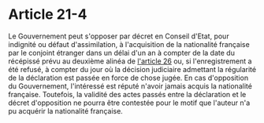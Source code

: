 # Article 21-4

Le Gouvernement peut s'opposer par décret en Conseil d'Etat, pour indignité ou défaut d'assimilation, à l'acquisition de la nationalité française par le conjoint étranger dans un délai d'un an à compter de la date du récépissé prévu au deuxième alinéa de <a href='/code-civil/livre-ier-des-personnes/titre-ier-bis-de-la-nationalite-francaise/chapitre-v-des-actes-relatifs-a-lacquisition-ou-a-la-perte-de-la-nationalite-francaise/section-1-des-declarations-de-nationalite/26.md' title='Code civil - art. 26 (V)'>l'article 26</a> ou, si l'enregistrement a été refusé, à compter du jour où la décision judiciaire admettant la régularité de la déclaration est passée en force de chose jugée. En cas d'opposition du Gouvernement, l'intéressé est réputé n'avoir jamais acquis la nationalité française. Toutefois, la validité des actes passés entre la déclaration et le décret d'opposition ne pourra être contestée pour le motif que l'auteur n'a pu acquérir la nationalité française.